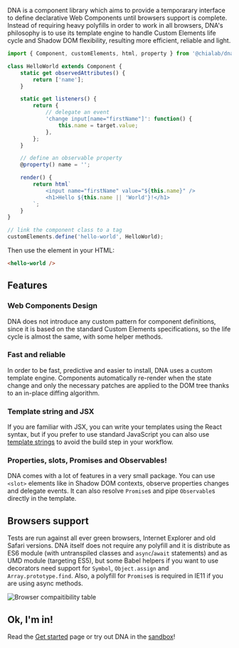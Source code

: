 DNA is a component library which aims to provide a temporarary interface to define declarative Web Components until browsers support is complete. Instead of requiring heavy polyfills in order to work in all browsers, DNA's philosophy is to use its template engine to handle Custom Elements life cycle and Shadow DOM flexibility, resulting more efficient, reliable and light.

```ts
import { Component, customElements, html, property } from '@chialab/dna';

class HelloWorld extends Component {
    static get observedAttributes() {
        return ['name'];
    }

    static get listeners() {
        return {
            // delegate an event
            'change input[name="firstName"]': function() {
                this.name = target.value;
            },
        };
    }

    // define an observable property
    @property() name = '';

    render() {
        return html`
            <input name="firstName" value="${this.name}" />
            <h1>Hello ${this.name || 'World'}!</h1>
        `;
    }
}

// link the component class to a tag
customElements.define('hello-world', HelloWorld);
```

Then use the element in your HTML:

```html
<hello-world />
```

## Features

### Web Components Design

DNA does not introduce any custom pattern for component definitions, since it is based on the standard Custom Elements specifications, so the life cycle is almost the same, with some helper methods.

### Fast and reliable

In order to be fast, predictive and easier to install, DNA uses a custom template engine. Components automatically re-render when the state change and only the necessary patches are applied to the DOM tree thanks to an in-place diffing algorithm.

### Template string and JSX

If you are familiar with JSX, you can write your templates using the React syntax, but if you prefer to use standard JavaScript you can also use [template strings](./templates) to avoid the build step in your workflow.

### Properties, slots, Promises and Observables!

DNA comes with a lot of features in a very small package. You can use `<slot>` elements like in Shadow DOM contexts, observe properties changes and delegate events. It can also resolve `Promise`s and pipe `Observable`s directly in the template.

## Browsers support

Tests are run against all ever green browsers, Internet Explorer and old Safari versions. DNA itself does not require any polyfill and it is distribute as ES6 module (with untranspiled classes and `async`/`await` statements) and as UMD module (targeting ES5), but some Babel helpers if you want to use decorators need support for `Symbol`, `Object.assign` and `Array.prototype.find`. Also, a polyfill for `Promise`s is required in IE11 if you are using async methods.

![Browser compaitibility table](https://app.saucelabs.com/browser-matrix/chialab-sl-003.svg)

## Ok, I'm in!

Read the [Get started](./get-started) page or try out DNA in the [sandbox](https://stackblitz.com/edit/dna-3-sandbox?embed=1&file=index.ts&hideExplorer=1&hideNavigation=1)!
